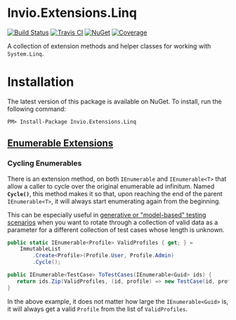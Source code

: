 # Invio.Extensions.Linq

[![Build Status](https://ci.appveyor.com/api/projects/status/vjf55wpbc6tc0hkf/branch/master?svg=true)](https://ci.appveyor.com/project/invio/invio-extensions-linq/branch/master)
[![Travis CI](https://img.shields.io/travis/invio/Invio.Extensions.Linq.svg?maxAge=3600&label=travis)](https://travis-ci.org/invio/Invio.Extensions.Linq)
[![NuGet](https://img.shields.io/nuget/v/Invio.Extensions.Linq.svg)](https://www.nuget.org/packages/Invio.Extensions.Linq/)
[![Coverage](https://coveralls.io/repos/github/invio/Invio.Extensions.Linq/badge.svg?branch=master)](https://coveralls.io/github/invio/Invio.Extensions.Linq?branch=master)

A collection of extension methods and helper classes for working with `System.Linq`.

# Installation
The latest version of this package is available on NuGet. To install, run the following command:

```
PM> Install-Package Invio.Extensions.Linq
```

## [Enumerable Extensions](src/Invio.Extensions.Linq/EnumerableExtensions.cs)

### Cycling Enumerables

There is an extension method, on both `IEnumerable` and `IEnumerable<T>` that allow a caller to cycle over the original enumerable ad infinitum. Named **`Cycle()`**, this method makes it so that, upon reaching the end of the parent `IEnumerable<T>`, it will always start enumerating again from the beginning.

This can be especially useful in [generative or "model-based" testing scenarios](https://en.wikipedia.org/wiki/Model-based_testing) when you want to rotate through a collection of valid data as a parameter for a different collection of test cases whose length is unknown.

```csharp
public static IEnumerable<Profile> ValidProfiles { get; } =
    ImmutableList
        .Create<Profile>(Profile.User, Profile.Admin)
        .Cycle();

public IEnumerable<TestCase> ToTestCases(IEnumerable<Guid> ids) {
   return ids.Zip(ValidProfiles, (id, profile) => new TestCase(id, profile));
}
```

In the above example, it does not matter how large the `IEnumerable<Guid>` is, it will always get a valid `Profile` from the list of `ValidProfiles`.
